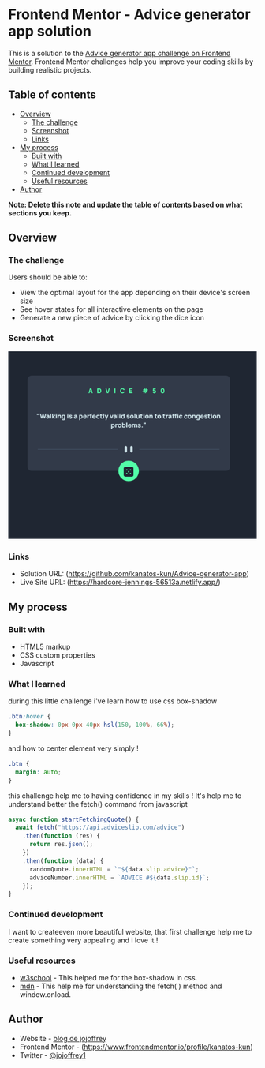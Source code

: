 # Frontend Mentor - Advice generator app solution

This is a solution to the [Advice generator app challenge on Frontend Mentor](https://www.frontendmentor.io/challenges/advice-generator-app-QdUG-13db). Frontend Mentor challenges help you improve your coding skills by building realistic projects.

## Table of contents

- [Overview](#overview)
  - [The challenge](#the-challenge)
  - [Screenshot](#screenshot)
  - [Links](#links)
- [My process](#my-process)
  - [Built with](#built-with)
  - [What I learned](#what-i-learned)
  - [Continued development](#continued-development)
  - [Useful resources](#useful-resources)
- [Author](#author)

**Note: Delete this note and update the table of contents based on what sections you keep.**

## Overview

### The challenge

Users should be able to:

- View the optimal layout for the app depending on their device's screen size
- See hover states for all interactive elements on the page
- Generate a new piece of advice by clicking the dice icon

### Screenshot

![](screenshot.png)

### Links

- Solution URL: (https://github.com/kanatos-kun/Advice-generator-app)
- Live Site URL: (https://hardcore-jennings-56513a.netlify.app/)

## My process

### Built with

- HTML5 markup
- CSS custom properties
- Javascript

### What I learned

during this little challenge i've learn how to use css box-shadow

```css
.btn:hover {
  box-shadow: 0px 0px 40px hsl(150, 100%, 66%);
}
```

and how to center element very simply !

```css
.btn {
  margin: auto;
}
```

this challenge help me to having confidence in my skills !
It's help me to understand better the fetch() command from javascript

```js
async function startFetchingQuote() {
  await fetch("https://api.adviceslip.com/advice")
    .then(function (res) {
      return res.json();
    })
    .then(function (data) {
      randomQuote.innerHTML = `"${data.slip.advice}"`;
      adviceNumber.innerHTML = `ADVICE #${data.slip.id}`;
    });
}
```

### Continued development

I want to createeven more beautiful website, that first challenge help me to create something very appealing and i love it !

### Useful resources

- [w3school](https://www.w3schools.com/) - This helped me for the box-shadow in css.
- [mdn](https://developer.mozilla.org/en-US/) - This help me for understanding the fetch( ) method and window.onload.

## Author

- Website - [blog de jojoffrey](http://blogdejojoffrey.fr/)
- Frontend Mentor - (https://www.frontendmentor.io/profile/kanatos-kun)
- Twitter - [@jojoffrey1](https://twitter.com/Jojoffrey1)
